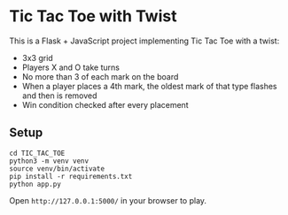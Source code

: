 # Tic Tac Toe with Twist

This is a Flask + JavaScript project implementing Tic Tac Toe with a twist:

- 3x3 grid
- Players X and O take turns
- No more than 3 of each mark on the board
- When a player places a 4th mark, the oldest mark of that type flashes and then is removed
- Win condition checked after every placement

## Setup
```
cd TIC_TAC_TOE
python3 -m venv venv
source venv/bin/activate
pip install -r requirements.txt
python app.py
```

Open `http://127.0.0.1:5000/` in your browser to play.
